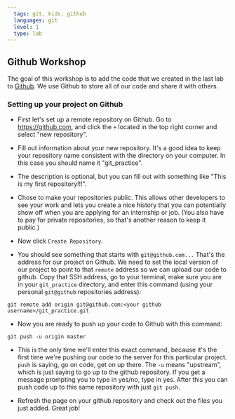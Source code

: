 ```yaml
---
  tags: git, kids, github 
  languages: git
  level: 1
  type: lab
---
```


## Github Workshop

The goal of this workshop is to add the code that we created in the last lab to [Github](https://github.com/). We use Github to store all of our code and share it with others. 

### Setting up your project on Github

* First let's set up a remote repository on Github. Go to https://github.com, and click the `+` located in the top right corner and select "new repository". 

* Fill out information about your new repository. It's a good idea to keep your repository name consistent with the directory on your computer. In this case you should name it "git_practice". 

* The description is optional, but you can fill out with something like "This is my first repository!!!".

* Chose to make your repositories public. This allows other developers to see your work and lets you create a nice history that you can potentially show off when you are applying for an internship or job. (You also have to pay for private repositories, so that's another reason to keep it public.) 

* Now click `Create Repository`.

* You should see something that starts with `git@github.com...` That's the address for our project on Github. We need to set the local version of our project to point to that `remote` address so we can upload our code to github. Copy that SSH address, go to your terminal, make sure you are in your `git_practice` directory, and enter this command (using your personal `git@github` repositories address):

`git remote add origin git@github.com:<your github username>/git_practice.git`

* Now you are ready to push up your code to Github with this command: 

`git push -u origin master`

* This is the only time we'll enter this exact command, because it's the first time we're pushing our code to the server for this particular project. `push` is saying, go on code, get on up there. The `-u` means "upstream", which is just saying to go up to the github repository. If you get a message prompting you to type in yes/no, type in yes. After this you can push code up to this same repository with just `git push`.

* Refresh the page on your github repository and check out the files you just added. Great job!